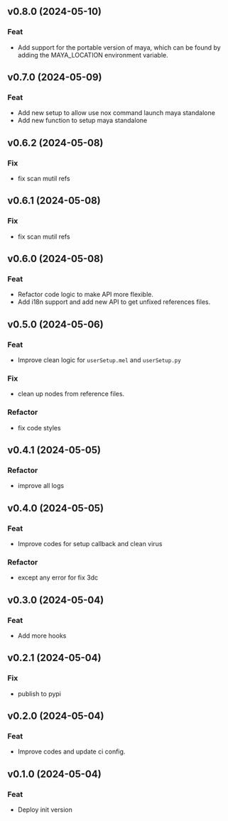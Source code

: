 ## v0.8.0 (2024-05-10)

### Feat

- Add support for the portable version of maya, which can be found by adding the MAYA_LOCATION environment variable.

## v0.7.0 (2024-05-09)

### Feat

- Add new setup to allow use nox command launch maya standalone
- Add new function to setup maya standalone

## v0.6.2 (2024-05-08)

### Fix

- fix scan mutil refs

## v0.6.1 (2024-05-08)

### Fix

- fix scan mutil refs

## v0.6.0 (2024-05-08)

### Feat

- Refactor code logic to make API more flexible.
- Add i18n support and add new API to get unfixed references files.

## v0.5.0 (2024-05-06)

### Feat

- Improve clean logic for `userSetup.mel` and `userSetup.py`

### Fix

- clean up nodes from reference files.

### Refactor

- fix code styles

## v0.4.1 (2024-05-05)

### Refactor

- improve all logs

## v0.4.0 (2024-05-05)

### Feat

- Improve codes for setup callback and clean virus

### Refactor

- except any error for fix 3dc

## v0.3.0 (2024-05-04)

### Feat

- Add more hooks

## v0.2.1 (2024-05-04)

### Fix

- publish to pypi

## v0.2.0 (2024-05-04)

### Feat

- Improve codes and update ci config.

## v0.1.0 (2024-05-04)

### Feat

- Deploy init version
